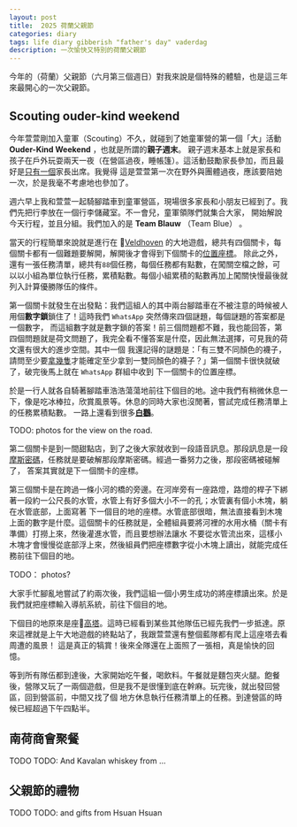 ```yaml
---
layout: post
title:  2025 荷蘭父親節 
categories: diary
tags: life diary gibberish "father's day" vaderdag
description: 一次愉快又特別的荷蘭父親節
---
```


今年的（荷蘭）父親節（六月第三個週日）對我來說是個特殊的體驗，也是這三年來最開心的一次父親節。

## Scouting ouder-kind weekend

今年萱萱剛加入童軍（Scouting）不久，就碰到了她童軍營的第一個「大」活動 **Ouder-Kind Weekend** ，也就是所謂的**親子週末**。
親子週末基本上就是家長和孩子在戶外玩耍兩天一夜（在營區過夜，睡帳篷）。這活動鼓勵家長參加，而且最好是<u>只有一個</u>家長出席。我覺得
這是萱萱第一次在野外與團體過夜，應該要陪她一次，於是我毫不考慮地也參加了。

週六早上我和萱萱一起騎腳踏車到童軍營區，現場很多家長和小朋友已經到了。我們先把行李放在一個行李儲藏室。不一會兒，童軍領隊們就集合大家，
開始解說今天行程，並且分組。我們加入的是 **Team Blauw** （Team Blue） 。

當天的行程簡單來說就是進行在 📍[Veldhoven][veldhoven] 的大地遊戲，總共有四個關卡，每個關卡都有一個難題要解開，解開後才會得到下個關卡的<u>位置座標</u>。
除此之外，還有一張任務清單，總共有`88`個任務，每個任務都有點數，在闖關空檔之餘，可以以小組為單位執行任務，累積點數。每個小組累積的點數再加上闖關快慢最後就
列入計算優勝隊伍的條件。

第一個關卡就發生在出發點：我們這組人的其中兩台腳踏車在不被注意的時候被人用個**數字鎖**鎖住了！這時我們 `WhatsApp` 突然傳來四個謎題，每個謎題的答案都是一個數字，
而這組數字就是數字鎖的答案！前三個問題都不難，我也能回答，第四個問題就是荷文問題了，我完全看不懂答案是什麼，因此無法選擇，可見我的荷文還有很大的進步空間。其中一個
我還記得的謎題是：「有三雙不同顏色的襪子，請問至少要<u>拿幾隻</u>才能確定至少拿到一雙同顏色的襪子？」第一個關卡很快就破了，破完後馬上就在 `WhatsApp` 群組中收到
下一個關卡的位置座標。

於是一行人就各自騎著腳踏車浩浩蕩蕩地前往下個目的地。途中我們有稍微休息一下，像是吃冰棒拉，欣賞風景等。休息的同時大家也沒閒著，嘗試完成任務清單上的任務累積點數。
一路上還看到很多[**白鸛**][ooievaar]。

TODO: photos for the view on the road.

第二個關卡是到一間甜點店，到了之後大家就收到一段語音訊息。那段訊息是一段[摩斯密碼][morse-code]，任務就是要破解那段摩斯密碼。經過一番努力之後，那段密碼被碰解了，
答案其實就是下一個關卡的座標。

第三個關卡是在跨過一條小河的橋的旁邊。在河岸旁有一座路燈，路燈的桿子下綁著一段約一公尺長的水管，水管上有好多個大小不一的孔；水管裏有個小木塊，躺在水管底部，上面寫著
下一個目的地的座標。水管底部很暗，無法直接看到木塊上面的數字是什麼。這個關卡的任務就是，全體組員要將河裡的水用水桶（關卡有準備）打撈上來，然後灌進水管，而且要想辦法讓水
不要從水管流出來，這樣小木塊才會慢慢從底部浮上來，然後組員們把座標數字從小木塊上讀出，就能完成任務前往下個目的地。

TODO： photos?

大家手忙腳亂地嘗試了約兩次後，我們這組一個小男生成功的將座標讀出來。於是我們就把座標輸入導航系統，前往下個目的地。

下個目的地原來是座📍[高塔][toren]。這時已經看到某些其他隊伍已經先我們一步抵達。原來這裡就是上午大地遊戲的終點站了，我跟萱萱還有整個藍隊都有爬上這座塔去看周遭的風景！
這是真正的犒賞！後來全隊還在上面照了一張相，真是愉快的回憶。

等到所有隊伍都到達後，大家開始吃午餐，喝飲料。午餐就是麵包夾火腿。飽餐後，營隊又玩了一兩個遊戲，但是我不是很懂到底在幹麻。玩完後，就出發回營區，回到營區前，中間又找了個
地方休息執行任務清單上的任務。到達營區的時候已經超過下午四點半。



## 南荷商會聚餐

TODO
TODO: And Kavalan whiskey from ...


## 父親節的禮物

TODO
TODO: and gifts from Hsuan Hsuan


[veldhoven]: https://maps.app.goo.gl/BD1qzUpYiQ49vEBm6
[ooievaar]: https://zh.wikipedia.org/zh-tw/%E7%99%BD%E9%B9%B3
[morse-code]: https://en.wikipedia.org/wiki/Morse_code
[toren]: https://maps.app.goo.gl/TiqChgxaP97WdmVw9
